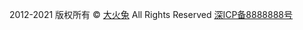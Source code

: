 2012-2021  版权所有 © [大火兔](https://www.dahuotu.com) All Rights Reserved [深ICP备8888888号](http://beian.miit.gov.cn/)
